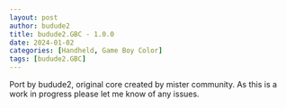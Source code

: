 ```yaml
---
layout: post
author: budude2
title: budude2.GBC - 1.0.0
date: 2024-01-02
categories: [Handheld, Game Boy Color]
tags: [budude2.GBC]
---
```

Port by budude2, original core created by mister community. As this is a work in progress please let me know of any issues.

